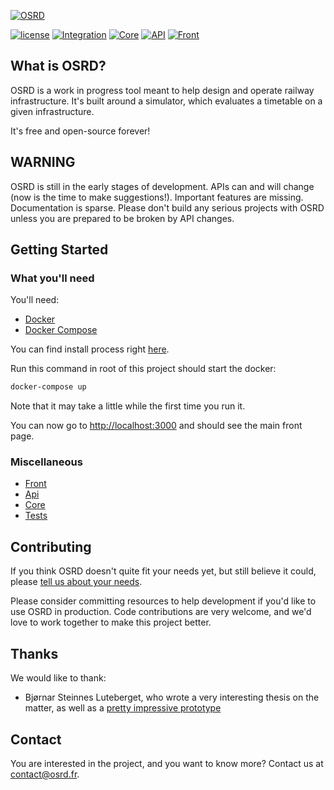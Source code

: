 [![OSRD](assets/branding/osrd_small.svg)](https://github.com/DGEXSolutions/osrd)

[![license](https://img.shields.io/badge/license-LGPL-blue.svg)](https://github.com/DGEXSolutions/osrd/blob/dev/LICENSE)
[![Integration](https://github.com/DGEXSolutions/osrd/actions/workflows/integration_tests.yml/badge.svg)](https://github.com/DGEXSolutions/osrd/actions/workflows/integration_tests.yml)
[![Core](https://github.com/DGEXSolutions/osrd/actions/workflows/core.yml/badge.svg)](https://github.com/DGEXSolutions/osrd/actions/workflows/core.yml)
[![API](https://github.com/DGEXSolutions/osrd/actions/workflows/api.yml/badge.svg)](https://github.com/DGEXSolutions/osrd/actions/workflows/api.yml)
[![Front](https://github.com/DGEXSolutions/osrd/actions/workflows/front.yml/badge.svg)](https://github.com/DGEXSolutions/osrd/actions/workflows/front.yml)

## What is OSRD?

OSRD is a work in progress tool meant to help design and operate railway infrastructure.
It's built around a simulator, which evaluates a timetable on a given infrastructure.

It's free and open-source forever!

## WARNING

OSRD is still in the early stages of development.
APIs can and will change (now is the time to make suggestions!).
Important features are missing. Documentation is sparse.
Please don't build any serious projects with OSRD unless you are prepared to be broken by API changes.

## Getting Started

### What you'll need

You'll need:
 - [Docker](https://www.docker.com/)
 - [Docker Compose](https://github.com/docker/compose)

You can find install process right [here](https://docs.docker.com/compose/install/).

Run this command in root of this project should start the docker:
```sh
docker-compose up
```

Note that it may take a little while the first time you run it.

You can now go to [http://localhost:3000](http://localhost:3000/) and should see the main front page.

### Miscellaneous

- [Front](front/README.md)
- [Api](api/README.md)
- [Core](core/README.md)
- [Tests](tests/README.md)

## Contributing

If you think OSRD doesn't quite fit your needs yet, but still believe it could,
please [tell us about your needs](https://github.com/DGEXSolutions/osrd/issues/new).

Please consider committing resources to help development if you'd like to use OSRD in production.
Code contributions are very welcome, and we'd love to work together to make this project better.

## Thanks

We would like to thank:

- Bjørnar Steinnes Luteberget, who wrote a very interesting thesis on the matter,
  as well as a [pretty impressive prototype](https://github.com/luteberget/junction)

## Contact

You are interested in the project, and you want to know more? Contact us at <contact@osrd.fr>.
